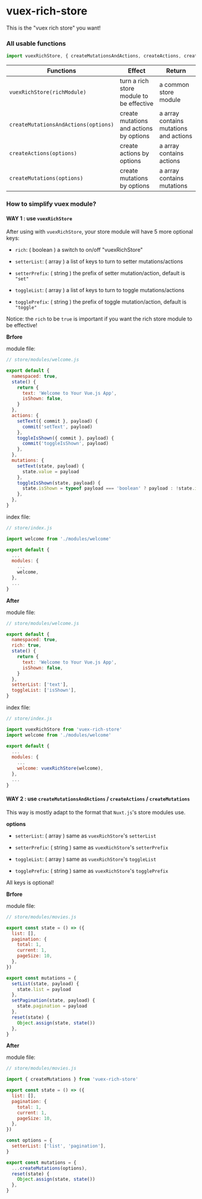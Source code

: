 # vuex-rich-store

This is the "vuex rich store" you want!

### All usable functions

```js
import vuexRichStore, { createMutationsAndActions, createActions, createMutations } from 'vuex-rich-store'
```

| Functions                            | Effect                                   | Return                                 |
| ------------------------------------ | ---------------------------------------- | -------------------------------------- |
| `vuexRichStore(richModule)`          | turn a rich store module to be effective | a common store module                  |
| `createMutationsAndActions(options)` | create mutations and actions by options  | a array contains mutations and actions |
| `createActions(options)`             | create actions by options                | a array contains actions               |
| `createMutations(options)`           | create mutations by options              | a array contains mutations             |

### How to simplify vuex module?

#### WAY 1 : use `vuexRichStore`

After using with `vuexRichStore`, your store module will have 5 more optional keys:

- `rich`: ( boolean ) a switch to on/off "vuexRichStore"

- `setterList`: ( array ) a list of keys to turn to setter mutations/actions

- `setterPrefix`: ( string ) the prefix of setter mutation/action, default is `"set"`

- `toggleList`: ( array ) a list of keys to turn to toggle mutations/actions

- `togglePrefix`: ( string ) the prefix of toggle mutation/action, default is `"toggle"`

Notice: the `rich` to be `true` is important if you want the rich store module to be effective!

**Brfore**

module file:

```js
// store/modules/welcome.js

export default {
  namespaced: true,
  state() {
    return {
      text: 'Welcome to Your Vue.js App',
      isShown: false,
    }
  },
  actions: {
    setText({ commit }, payload) {
      commit('setText', payload)
    },
    toggleIsShown({ commit }, payload) {
      commit('toggleIsShown', payload)
    },
  },
  mutations: {
    setText(state, payload) {
      state.value = payload
    },
    toggleIsShown(state, payload) {
      state.isShown = typeof payload === 'boolean' ? payload : !state.isShown
    },
  },
}
```

index file:

```js
// store/index.js

import welcome from './modules/welcome'

export default {
  ...
  modules: {
    ...
    welcome,
  },
  ...
}
```

**After**

module file:

```js
// store/modules/welcome.js

export default {
  namespaced: true,
  rich: true,
  state() {
    return {
      text: 'Welcome to Your Vue.js App',
      isShown: false,
    }
  },
  setterList: ['text'],
  toggleList: ['isShown'],
}
```

index file:

```js
// store/index.js

import vuexRichStore from 'vuex-rich-store'
import welcome from './modules/welcome'

export default {
  ...
  modules: {
    ...
    welcome: vuexRichStore(welcome),
  },
  ...
}
```

#### WAY 2 : use `createMutationsAndActions` / `createActions` / `createMutations`

This way is mostly adapt to the format that `Nuxt.js`'s store modules use.

**options**

- `setterList`: ( array ) same as `vuexRichStore`'s `setterList`

- `setterPrefix`: ( string ) same as `vuexRichStore`'s `setterPrefix`

- `toggleList`: ( array ) same as `vuexRichStore`'s `toggleList`

- `togglePrefix`: ( string ) same as `vuexRichStore`'s `togglePrefix`

All keys is optional!

**Brfore**

module file:

```js
// store/modules/movies.js

export const state = () => ({
  list: [],
  pagination: {
    total: 1,
    current: 1,
    pageSize: 10,
  },
})

export const mutations = {
  setList(state, payload) {
    state.list = payload
  },
  setPagination(state, payload) {
    state.pagination = payload
  },
  reset(state) {
    Object.assign(state, state())
  },
}
```

**After**

module file:

```js
// store/modules/movies.js

import { createMutations } from 'vuex-rich-store'

export const state = () => ({
  list: [],
  pagination: {
    total: 1,
    current: 1,
    pageSize: 10,
  },
})

const options = {
  setterList: ['list', 'pagination'],
}

export const mutations = {
  ...createMutations(options),
  reset(state) {
    Object.assign(state, state())
  },
}
```
